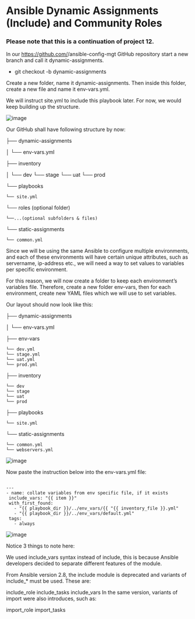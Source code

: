 # Ansible Dynamic Assignments (Include) and Community Roles

### Please note that this is a continuation of project 12.

In our https://github.com/<your-name>/ansible-config-mgt GitHub repository start a new branch and call it dynamic-assignments.
- git checkout -b dynamic-assignments
  
Create a new folder, name it dynamic-assignments. Then inside this folder, create a new file and name it env-vars.yml.

We will instruct site.yml to include this playbook later. For now, we would keep building up the structure.
  
![image](https://user-images.githubusercontent.com/40290711/141774057-ddd5c7e7-c69b-45e1-93d5-41acbc59f5ce.png)

Our GitHub shall have following structure by now:
  
├── dynamic-assignments
  
│   └── env-vars.yml
  
├── inventory
  
│   └── dev
    └── stage
    └── uat
    └── prod
  
└── playbooks
  
    └── site.yml
  
└── roles (optional folder)
  
    └──...(optional subfolders & files)
  
└── static-assignments
  
    └── common.yml

Since we will be using the same Ansible to configure multiple environments, and each of these environments will have certain unique attributes, such as servername, ip-address etc., we will need a way to set values to variables per specific environment.

For this reason, we will now create a folder to keep each environment’s variables file. Therefore, create a new folder env-vars, then for each environment, create new YAML files which we will use to set variables.

Our layout should now look like this:

  
├── dynamic-assignments
  
│   └── env-vars.yml
  
├── env-vars
  
    └── dev.yml
    └── stage.yml
    └── uat.yml
    └── prod.yml
  
├── inventory
  
    └── dev
    └── stage
    └── uat
    └── prod
  
├── playbooks
  
    └── site.yml
  
└── static-assignments
  
    └── common.yml
    └── webservers.yml
 
![image](https://user-images.githubusercontent.com/40290711/141775276-b9f9702d-ce78-40a3-87ae-273007342fe7.png)
  
Now paste the instruction below into the env-vars.yml file:
  
 ``` 

---
- name: collate variables from env specific file, if it exists
  include_vars: "{{ item }}"
  with_first_found:
    - "{{ playbook_dir }}/../env_vars/{{ "{{ inventory_file }}.yml"
    - "{{ playbook_dir }}/../env_vars/default.yml"
  tags:
    - always

```

![image](https://user-images.githubusercontent.com/40290711/141776851-ffedc3bc-9f71-4d68-a454-45c044c9fe76.png)
  
 Notice 3 things to note here:

We used include_vars syntax instead of include, this is because Ansible developers decided to separate different features of the module.

From Ansible version 2.8, the include module is deprecated and variants of include_* must be used. These are:

include_role
include_tasks
include_vars
In the same version, variants of import were also introduces, such as:

import_role
import_tasks
 
 
